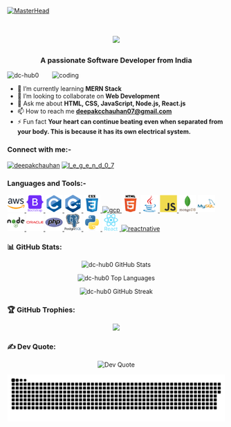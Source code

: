 [![MasterHead](https://user-images.githubusercontent.com/74038190/225813708-98b745f2-7d22-48cf-9150-083f1b00d6c9.gif)](https://dc.io)

<h1 align="center">
    <img src="https://readme-typing-svg.herokuapp.com/?font=Righteous&size=35&center=true&vCenter=true&width=500&height=70&duration=4000&lines=Hi+There!+👋;+I'm+Deepak+Chauhan!;&color=00eaff" />
</h1>

<h3 align="center">A passionate Software Developer from India</h3>

<img align="right" alt="coding" width="400" src="https://user-images.githubusercontent.com/74038190/235224431-e8c8c12e-6826-47f1-89fb-2ddad83b3abf.gif">

<p align="left"> <img src="https://komarev.com/ghpvc/?username=dc-hub0&label=Profile%20views&color=0e75b6&style=flat" alt="dc-hub0" /> </p>

- 🌱 I’m currently learning **MERN Stack**
- 👯 I’m looking to collaborate on **Web Development**
- 💬 Ask me about **HTML, CSS, JavaScript, Node.js, React.js**
- 📫 How to reach me **deepakcchauhan07@gmail.com**
- ⚡ Fun fact **Your heart can continue beating even when separated from your body. This is because it has its own electrical system.**

<h3 align="left">Connect with me:-</h3>
<p align="left">
  <a href="https://www.linkedin.com/in/deepak-chauhan-946980280/" target="blank"><img align="center" src="https://raw.githubusercontent.com/rahuldkjain/github-profile-readme-generator/master/src/images/icons/Social/linked-in-alt.svg" alt="deepakchauhan" height="30" width="40" /></a>
  <a href="https://instagram.com/l_e_g_e_n_d_0_7" target="blank"><img align="center" src="https://raw.githubusercontent.com/rahuldkjain/github-profile-readme-generator/master/src/images/icons/Social/instagram.svg" alt="l_e_g_e_n_d_0_7" height="30" width="40" /></a>
</p>

<h3 align="left">Languages and Tools:-</h3>
<p align="left"> 
  <a href="https://aws.amazon.com" target="_blank" rel="noreferrer"> 
    <img src="https://raw.githubusercontent.com/devicons/devicon/master/icons/amazonwebservices/amazonwebservices-original-wordmark.svg" alt="aws" width="40" height="40"/> 
  </a> 
  <a href="https://getbootstrap.com" target="_blank" rel="noreferrer"> 
    <img src="https://raw.githubusercontent.com/devicons/devicon/master/icons/bootstrap/bootstrap-plain-wordmark.svg" alt="bootstrap" width="40" height="40"/> 
  </a> 
  <a href="https://www.cprogramming.com/" target="_blank" rel="noreferrer"> 
    <img src="https://raw.githubusercontent.com/devicons/devicon/master/icons/c/c-original.svg" alt="c" width="40" height="40"/> 
  </a> 
  <a href="https://www.w3schools.com/cpp/" target="_blank" rel="noreferrer"> 
    <img src="https://raw.githubusercontent.com/devicons/devicon/master/icons/cplusplus/cplusplus-original.svg" alt="cplusplus" width="40" height="40"/> 
  </a> 
  <a href="https://www.w3schools.com/css/" target="_blank" rel="noreferrer"> 
    <img src="https://raw.githubusercontent.com/devicons/devicon/master/icons/css3/css3-original-wordmark.svg" alt="css3" width="40" height="40"/> 
  </a> 
  <a href="https://cloud.google.com" target="_blank" rel="noreferrer"> 
    <img src="https://www.vectorlogo.zone/logos/google_cloud/google_cloud-icon.svg" alt="gcp" width="40" height="40"/> 
  </a> 
  <a href="https://www.w3.org/html/" target="_blank" rel="noreferrer"> 
    <img src="https://raw.githubusercontent.com/devicons/devicon/master/icons/html5/html5-original-wordmark.svg" alt="html5" width="40" height="40"/> 
  </a> 
  <a href="https://www.java.com" target="_blank" rel="noreferrer"> 
    <img src="https://raw.githubusercontent.com/devicons/devicon/master/icons/java/java-original.svg" alt="java" width="40" height="40"/> 
  </a> 
  <a href="https://developer.mozilla.org/en-US/docs/Web/JavaScript" target="_blank" rel="noreferrer"> 
    <img src="https://raw.githubusercontent.com/devicons/devicon/master/icons/javascript/javascript-original.svg" alt="javascript" width="40" height="40"/> 
  </a> 
  <a href="https://www.mongodb.com/" target="_blank" rel="noreferrer"> 
    <img src="https://raw.githubusercontent.com/devicons/devicon/master/icons/mongodb/mongodb-original-wordmark.svg" alt="mongodb" width="40" height="40"/> 
  </a> 
  <a href="https://www.mysql.com/" target="_blank" rel="noreferrer"> 
    <img src="https://raw.githubusercontent.com/devicons/devicon/master/icons/mysql/mysql-original-wordmark.svg" alt="mysql" width="40" height="40"/> 
  </a> 
  <a href="https://nodejs.org" target="_blank" rel="noreferrer"> 
    <img src="https://raw.githubusercontent.com/devicons/devicon/master/icons/nodejs/nodejs-original-wordmark.svg" alt="nodejs" width="40" height="40"/> 
  </a> 
  <a href="https://www.oracle.com/" target="_blank" rel="noreferrer"> 
    <img src="https://raw.githubusercontent.com/devicons/devicon/master/icons/oracle/oracle-original.svg" alt="oracle" width="40" height="40"/> 
  </a> 
  <a href="https://www.php.net" target="_blank" rel="noreferrer"> 
    <img src="https://raw.githubusercontent.com/devicons/devicon/master/icons/php/php-original.svg" alt="php" width="40" height="40"/> 
  </a> 
  <a href="https://www.postgresql.org" target="_blank" rel="noreferrer"> 
    <img src="https://raw.githubusercontent.com/devicons/devicon/master/icons/postgresql/postgresql-original-wordmark.svg" alt="postgresql" width="40" height="40"/> 
  </a> 
  <a href="https://www.python.org" target="_blank" rel="noreferrer"> 
    <img src="https://raw.githubusercontent.com/devicons/devicon/master/icons/python/python-original.svg" alt="python" width="40" height="40"/> 
  </a> 
  <a href="https://reactjs.org/" target="_blank" rel="noreferrer"> 
    <img src="https://raw.githubusercontent.com/devicons/devicon/master/icons/react/react-original-wordmark.svg" alt="react" width="40" height="40"/> 
  </a> 
  <a href="https://reactnative.dev/" target="_blank" rel="noreferrer"> 
    <img src="https://reactnative.dev/img/header_logo.svg" alt="reactnative" width="40" height="40"/> 
  </a> 
</p>

### 📊 GitHub Stats:
<p align="center">
  <img src="https://github-readme-stats.vercel.app/api?username=dc-hub0&show_icons=true&theme=radical&bg_color=0D1117&title_color=ffffff&text_color=ffffff&icon_color=ff79c6" alt="dc-hub0 GitHub Stats" />
</p>
<p align="center">
  <img src="https://github-readme-stats.vercel.app/api/top-langs?username=dc-hub0&show_icons=true&locale=en&layout=compact&theme=radical&bg_color=0D1117&title_color=ffffff&text_color=ffffff&icon_color=ff79c6" alt="dc-hub0 Top Languages" />
</p>
<p align="center">
  <img src="https://github-readme-streak-stats.herokuapp.com/?user=dc-hub0&theme=radical&background=0D1117&stroke=ffffff&ring=ff79c6&fire=ff79c6&currStreakNum=ffffff&sideNums=ffffff&dates=ffffff" alt="dc-hub0 GitHub Streak" />
</p>

### 🏆 GitHub Trophies:
<p align="center">
  <img src="https://github-profile-trophy.vercel.app/?username=dc-hub0&theme=radical&column=7&no-frame=true&no-bg=true" />
</p>

### ✍️ Dev Quote:
<p align="center">
  <img src="https://quotes-github-readme.vercel.app/api?type=horizontal&theme=radical&bg_color=0D1117&title_color=ffffff&text_color=ffffff" alt="Dev Quote" />
</p>


<p align="center">
 <img width="1000" src="assets/github-snake.svg" alt="snake"/>
</p>
